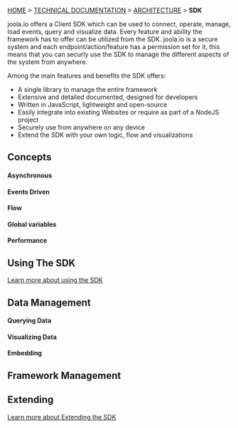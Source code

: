 [HOME](Home) > [TECHNICAL DOCUMENTATION](technical-documentation) > [ARCHITECTURE](architecture) > **SDK**

joola.io offers a Client SDK which can be used to connect, operate, manage, load events, 
query and visualize data. Every feature and ability the framework has to offer can be utilized from the SDK. joola.io
 is a secure system and each endpoint/action/feature has a permission set for it, 
this means that you can securly use the SDK to manage the different aspects of the system from anywhere.
 
Among the main features and benefits the SDK offers:
- A single library to manage the entire framework
- Extensive and detailed documented, designed for developers 
- Written in JavaScript, lightweight and open-source
- Easily integrate into existing Websites or require as part of a NodeJS project
- Securely use from anywhere on any device
- Extend the SDK with your own logic, flow and visualizations

## Concepts

#### Asynchronous 

#### Events Driven

#### Flow

#### Global variables

#### Performance


## Using The SDK

[Learn more about using the SDK](using-the-sdk)

## Data Management

#### Querying Data

#### Visualizing Data

#### Embedding

## Framework Management

## Extending

[Learn more about Extending the SDK](extending-the-sdk)